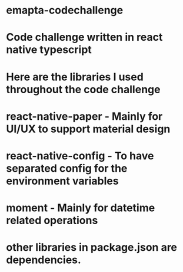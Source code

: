 # emapta-codechallenge

# Code challenge written in react native typescript

# Here are the libraries I used throughout the code challenge

# react-native-paper - Mainly for UI/UX to support material design
# react-native-config - To have separated config for the environment variables
# moment - Mainly for datetime related operations

# other libraries in package.json are dependencies.

